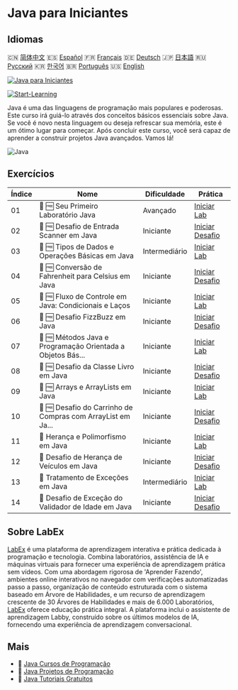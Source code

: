 # Java para Iniciantes

## Idiomas

🇨🇳 [简体中文](README_zh.md) 🇪🇸 [Español](README_es.md) 🇫🇷 [Français](README_fr.md) 🇩🇪 [Deutsch](README_de.md) 🇯🇵 [日本語](README_ja.md) 🇷🇺 [Русский](README_ru.md) 🇰🇷 [한국어](README_ko.md) 🇧🇷 [Português](README_pt.md) 🇺🇸 [English](README.md) 

[![Java para Iniciantes](https://cover-creator.labex.io/java-for-beginners.png?lang=pt)](https://labex.io/pt/courses/java-for-beginners)

[![Start-Learning](https://img.shields.io/badge/Start-Learning-whitesmoke?style=for-the-badge)](https://labex.io/pt/courses/java-for-beginners)

Java é uma das linguagens de programação mais populares e poderosas. Este curso irá guiá-lo através dos conceitos básicos essenciais sobre Java. Se você é novo nesta linguagem ou deseja refrescar sua memória, este é um ótimo lugar para começar. Após concluir este curso, você será capaz de aprender a construir projetos Java avançados. Vamos lá!

![Java](https://img.shields.io/badge/Java-whitesmoke?style=for-the-badge&logo=java)


## Exercícios

|   Índice | Nome                                                        | Dificuldade   | Prática                                                                                                                                                     |
|----------|-------------------------------------------------------------|---------------|-------------------------------------------------------------------------------------------------------------------------------------------------------------|
|       01 | 🧩 🆓 Seu Primeiro Laboratório Java                         | Avançado      | <a target='_blank' href='https://labex.io/pt/labs/java-your-first-java-lab-411751?course=java-for-beginners'>Iniciar Lab</a>                                |
|       02 | 🎯 🆓 Desafio de Entrada Scanner em Java                    | Iniciante     | <a target='_blank' href='https://labex.io/pt/labs/java-java-scanner-input-challenge-413835?course=java-for-beginners'>Iniciar Desafio</a>                   |
|       03 | 🧩 🆓 Tipos de Dados e Operações Básicas em Java            | Intermediário | <a target='_blank' href='https://labex.io/pt/labs/java-java-data-types-and-basic-operations-413744?course=java-for-beginners'>Iniciar Lab</a>               |
|       04 | 🎯 🆓 Conversão de Fahrenheit para Celsius em Java          | Iniciante     | <a target='_blank' href='https://labex.io/pt/labs/java-java-fahrenheit-to-celsius-conversion-413851?course=java-for-beginners'>Iniciar Desafio</a>          |
|       05 | 🧩 🆓 Fluxo de Controle em Java: Condicionais e Laços       | Iniciante     | <a target='_blank' href='https://labex.io/pt/labs/java-java-control-flow-conditionals-and-loops-413751?course=java-for-beginners'>Iniciar Lab</a>           |
|       06 | 🎯 🆓 Desafio FizzBuzz em Java                              | Iniciante     | <a target='_blank' href='https://labex.io/pt/labs/java-java-fizzbuzz-challenge-413852?course=java-for-beginners'>Iniciar Desafio</a>                        |
|       07 | 🧩 🆓 Métodos Java e Programação Orientada a Objetos Bás... | Iniciante     | <a target='_blank' href='https://labex.io/pt/labs/java-java-methods-and-basic-object-oriented-programming-413809?course=java-for-beginners'>Iniciar Lab</a> |
|       08 | 🎯 🆓 Desafio da Classe Livro em Java                       | Iniciante     | <a target='_blank' href='https://labex.io/pt/labs/java-java-book-class-challenge-413850?course=java-for-beginners'>Iniciar Desafio</a>                      |
|       09 | 🧩 🆓 Arrays e ArrayLists em Java                           | Iniciante     | <a target='_blank' href='https://labex.io/pt/labs/java-java-arrays-and-arraylists-413820?course=java-for-beginners'>Iniciar Lab</a>                         |
|       10 | 🎯 🆓 Desafio do Carrinho de Compras com ArrayList em Ja... | Iniciante     | <a target='_blank' href='https://labex.io/pt/labs/java-java-arraylist-shopping-cart-challenge-413849?course=java-for-beginners'>Iniciar Desafio</a>         |
|       11 | 🧩  Herança e Polimorfismo em Java                          | Iniciante     | <a target='_blank' href='https://labex.io/pt/labs/java-java-inheritance-and-polymorphism-413825?course=java-for-beginners'>Iniciar Lab</a>                  |
|       12 | 🎯  Desafio de Herança de Veículos em Java                  | Iniciante     | <a target='_blank' href='https://labex.io/pt/labs/java-java-vehicle-inheritance-challenge-413854?course=java-for-beginners'>Iniciar Desafio</a>             |
|       13 | 🧩  Tratamento de Exceções em Java                          | Intermediário | <a target='_blank' href='https://labex.io/pt/labs/java-java-exception-handling-413830?course=java-for-beginners'>Iniciar Lab</a>                            |
|       14 | 🎯  Desafio de Exceção do Validador de Idade em Java        | Iniciante     | <a target='_blank' href='https://labex.io/pt/labs/java-java-age-validator-exception-challenge-413848?course=java-for-beginners'>Iniciar Desafio</a>         |

## Sobre LabEx

[LabEx](https://labex.io) é uma plataforma de aprendizagem interativa e prática dedicada à programação e tecnologia. Combina laboratórios, assistência de IA e máquinas virtuais para fornecer uma experiência de aprendizagem prática sem vídeos. Com uma abordagem rigorosa de 'Aprender Fazendo', ambientes online interativos no navegador com verificações automatizadas passo a passo, organização de conteúdo estruturada com o sistema baseado em Árvore de Habilidades, e um recurso de aprendizagem crescente de 30 Árvores de Habilidades e mais de 6.000 Laboratórios, [LabEx](https://labex.io) oferece educação prática integral. A plataforma inclui o assistente de aprendizagem Labby, construído sobre os últimos modelos de IA, fornecendo uma experiência de aprendizagem conversacional.

## Mais

- 🔗 [Java Cursos de Programação](https://github.com/labex-labs/awesome-programming-courses)
- 🔗 [Java Projetos de Programação](https://github.com/labex-labs/awesome-programming-projects)
- 🔗 [Java Tutoriais Gratuitos](https://github.com/labex-labs/java-free-tutorials)

